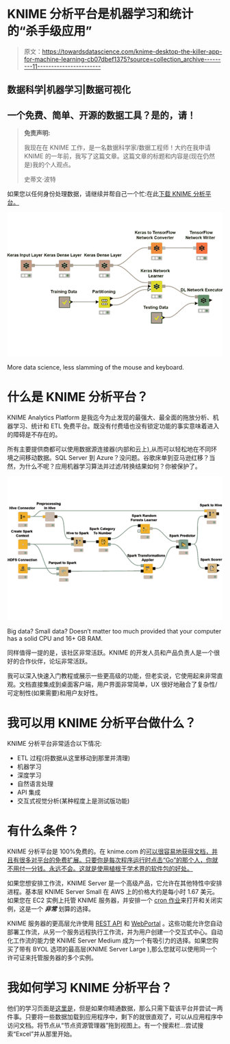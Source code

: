 # KNIME 分析平台是机器学习和统计的“杀手级应用”

> 原文：<https://towardsdatascience.com/knime-desktop-the-killer-app-for-machine-learning-cb07dbef1375?source=collection_archive---------11----------------------->

## 数据科学|机器学习|数据可视化

## 一个免费、简单、开源的数据工具？是的，请！

> **免责声明:**
> 
> 我现在在 KNIME 工作，是一名数据科学家/数据工程师！大约在我申请 KNIME 的一年前，我写了这篇文章。这篇文章的标题和内容是(现在仍然是)我的个人观点。
> 
> 史蒂文·波特

如果您以任何身份处理数据，请继续并帮自己一个忙:在此[下载 KNIME 分析平台。](https://www.knime.com/downloads/download-knime)

![](img/9fe1587954ef2f4ce1b726fb3afd9a82.png)

More data science, less slamming of the mouse and keyboard.

# 什么是 KNIME 分析平台？

KNIME Analytics Platform 是我迄今为止发现的最强大、最全面的拖放分析、机器学习、统计和 ETL 免费平台。既没有付费墙也没有锁定功能的事实意味着进入的障碍是不存在的。

所有主要提供商都可以使用数据源连接器(内部和云上),从而可以轻松地在不同环境之间移动数据。SQL Server 到 Azure？没问题。谷歌床单到亚马逊红移？当然，为什么不呢？应用机器学习算法并过滤/转换结果如何？你被保护了。

![](img/70bcda2bebaf3a559f4cc0b5613c101a.png)

Big data? Small data? Doesn’t matter too much provided that your computer has a solid CPU and 16+ GB RAM.

同样值得一提的是，该社区非常活跃。KNIME 的开发人员和产品负责人是一个很好的合作伙伴，论坛非常活跃。

我可以深入快速入门教程或展示一些更高级的功能，但老实说，它使用起来非常直观。文档直接集成到桌面客户端，用户界面非常简单，UX 很好地融合了复杂性/可定制性(如果需要)和用户友好性。

# 我可以用 KNIME 分析平台做什么？

KNIME 分析平台非常适合以下情况:

*   ETL 过程(将数据从这里移动到那里并清理)
*   机器学习
*   深度学习
*   自然语言处理
*   API 集成
*   交互式视觉分析(某种程度上是测试版功能)

# 有什么条件？

KNIME 分析平台是 100%免费的。在 knime.com 的[可以很容易地获得文档，并且有很多对平台的免费扩展。只要你是每次程序运行时点击“Go”的那个人，你就不用付一分钱。永远不会。这就是使用植根于学术界的软件包的好处。](http://knime.com)

如果您想安排工作流，KNIME Server 是一个高级产品，它允许在其他特性中安排进程。基本层 KNIME Server Small 在 AWS 上的价格大约是每小时 1.67 美元。如果您在 EC2 实例上托管 KNIME 服务器，并安排一个 [cron 作业](https://docs.aws.amazon.com/AmazonECS/latest/developerguide/scheduled_tasks.html)来打开和关闭实例，这是一个 ***非常*** 划算的选择。

KNIME 服务器的更高层允许使用 [REST API](https://www.knime.com/blog/the-knime-server-rest-api) 和 [WebPortal](https://www.knime.com/knime-software/knime-webportal) 。这些功能允许您自动部署工作流，从另一个服务远程执行工作流，并为用户创建一个交互式中心。自动化工作流的能力使 KNIME Server Medium 成为一个有吸引力的选择。如果您购买了带有 BYOL 选项的最高层(KNIME Server Large ),那么您就可以使用同一个许可证来托管服务器的多个实例。

# 我如何学习 KNIME 分析平台？

他们的学习页面是[这里是](https://www.knime.com/resources)，但是如果你精通数据，那么只需下载该平台并尝试一两件事。只要将一些数据加载到应用程序中，剩下的就很直观了，可以从应用程序中访问文档。将节点从“节点资源管理器”拖到视图上。有一个搜索栏…尝试搜索“Excel”并从那里开始。